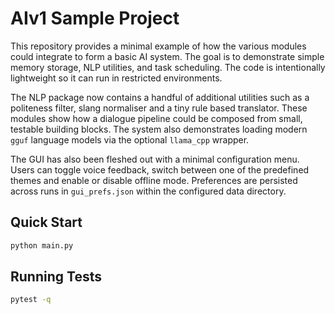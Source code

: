 # AIv1 Sample Project

This repository provides a minimal example of how the various modules could integrate to form a basic AI system. The goal is to demonstrate simple memory storage, NLP utilities, and task scheduling. The code is intentionally lightweight so it can run in restricted environments.

The NLP package now contains a handful of additional utilities such as a
politeness filter, slang normaliser and a tiny rule based translator. These
modules show how a dialogue pipeline could be composed from small, testable
building blocks. The system also demonstrates loading modern `gguf` language
models via the optional ``llama_cpp`` wrapper.

The GUI has also been fleshed out with a minimal configuration menu.  Users can
toggle voice feedback, switch between one of the predefined themes and enable or
disable offline mode.  Preferences are persisted across runs in
``gui_prefs.json`` within the configured data directory.

## Quick Start

```bash
python main.py
```

## Running Tests

```bash
pytest -q
```
